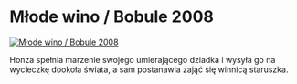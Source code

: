 Młode wino / Bobule 2008 
=============
[![Młode wino / Bobule 2008 ](http://vidos.pl/images/player.gif)](http://vidos.pl/mlode-wino-bobule-2008)

 Honza spełnia marzenie swojego umierającego dziadka i wysyła go na wycieczkę dookoła świata, a sam postanawia zająć się winnicą staruszka.
